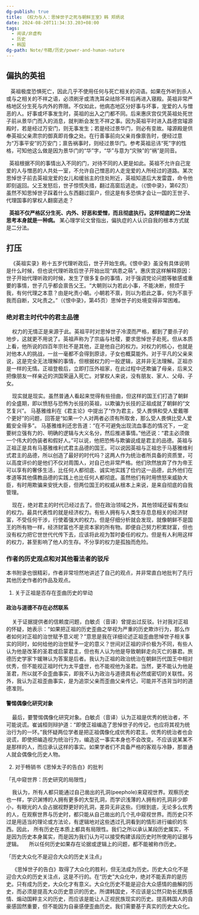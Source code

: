 ```yaml
---
dg-publish: true
title: 《权力与人：思悼世子之死与朝鲜王室》韩 郑炳说
date: 2024-08-20T11:34:33.203+08:00
tags:
  - 阅读/非虚构
  - 历史
  - 韩国
dg-path: Note/书籍/历史/power-and-human-nature
---
```



## 偏执的英祖

   英祖极度恐惧死亡，因此几乎不使用任何与死亡相关的词语。如果在外听到杀人或与之相关的不祥之语，必须刷牙或清洗耳朵祛除不祥后再进入寝殿。英祖非常严格地区分生死与内外的界限。不仅如此，他病态地区分好事与坏事，宠爱的人与憎恶的人。好事或坏事发生时，英祖的出入之门都不同。后来惠庆宫仅凭英祖处死世子前从景华门而入的消息，就判断会发生不祥之事。因为英祖平时进入昌德宫璿源殿时，若是经过万安门，则无事发生；若是经过景华门，则必有变故。璿源殿是供奉英祖父亲肃宗的御真即肖像之处。在行善事前向父亲肖像禀告时，便经过意为“万事平安”的万安门；禀告祸事时，则经过景华门。参考英祖忌讳“死”字的性格，可知他这么做是因为景华门的“华”字，“华”与意为“灾殃”的“祸”是同音。

  英祖根据不同的事情出入不同的门，对待不同的人更是如此。英祖不允许自己宠爱的人与憎恶的人共处一室，不允许自己憎恶的人走宠爱的人所经过的道路。某次思悼世子前去英祖宠爱的女儿和缓翁主的住处附近，英祖知道后大发雷霆，命令他即刻返回。父王发怒后，世子惊慌失措，翻过高窗后逃走。（《恨中录》，第62页）虽然不知思悼世子踩着什么东西翻过窗户，但这是有多恐惧才会让一国的王世子、代理国事的掌权人翻窗逃走？

  **英祖不仅严格区分生死、内外、好恶和爱憎，而且彻底执行。这样彻底的二分法思考本身就是一种病。** 某心理学论文曾指出，偏执症的人认识自我的根本方式就是二分法。

  
## 打压


   《英祖实录》称十五岁代理听政后，世子开始生病。《恨中录》虽没有具体说明是什么时候，但也说代理听政后世子开始出现“病患之萌”。惠庆宫这样解释原因：世子开始代理听政的时候，发生了很多复杂的事情，对于强调党论问题等敏感或重要的事情，世子几乎都会禀告父王。“大朝则以为若此小事，不能决断，频烦于我，有何代理之本意？由是叱责小朝。小朝若不禀，则以为若此之事，何为不禀于我而自断，又叱责之。”（《恨中录》，第45页）思悼世子的处境变得非常困难。

  
### 绝对君主时代中的君主品德

  
    权力的无情正是来源于此。英祖平时对思悼世子冷漠而严格，都到了要杀子的地步，这就更不用说了。英祖声称为了宗庙与社稷，要求思悼世子赴死。但从本质上看，他所说的四百年宗社不是其他，正是他自己的权力。对权力的核心，也就是对他本人的挑战，一丝一毫都不会得到原谅，子女也概莫能外。对于平凡的父亲来说，这是完全无法理解的事情，但根据权力的一般逻辑，这并非无法理解。正祖亦是一样的无情。正祖登极后，立即打压外祖家，在此过程中还欺骗了母亲，后来又把像朋友一样亲近的洪国荣逼入死亡。对掌权人来说，没有朋友、家人、父母、子女。

    现实就是现实。虽然普通人看起来觉得有些扭曲，但这样的国王们打造了朝鲜的全盛期，即以愤怒与恐怖为长技的英祖，以欺骗为长技的正祖成就了朝鲜的“文艺复兴”。  马基雅维利在《君主论》中提出了“作为君主，受人畏惧和受人爱戴哪个更好”的问题，回答是“如果一个人对两者必须有所取舍，那么受人畏惧比受人爱戴安全得多”。 马基雅维利还忠告道：“在不可避免出现流血事态的情况下，一定要树立强有力的、明确的逻辑与大义名分，然后推进事情。”他还说：“君主必须做一个伟大的伪装者和假好人。”可以说，他把恐怖与欺骗说成是君主的品德。英祖与正祖正是具有马基雅维利式君主品德的国王。可以说因英祖与正祖忠于马基雅维利式君主的品德，所以创造了最好的时代吗？这两人作为统治者所具备的资质里，可以高度评价的是他们不仅对周围人，对自己也非常严格。他们欣然放弃了作为帝王可以享有的奢侈生活，比任何人都彻底、诚实地实践了俭约这一品德，此外他们在孝道等其他儒教品德的实践上也比任何人都彻底。虽然他们有时用愤怒来威胁大臣，有时用欺骗来安抚大臣，但两位国王的权威从根本上来说，是来自彻底的自我管理。

    现在，绝对君主的时代已经过去了。但在政治领域之外，其他领域还留有类似的权力。最具代表性的就是经济权力。有些人拥有与人类生存息息相关的经济财富，不受任何干涉，行使着强大的权力。但是仔细分析就会发现，就像朝鲜不是国王的所有物一样，经济财富也不是资本家的所有物。即便自己努力积累财富，但也没有权力把它世世代代传下去，应该将此视为暂时委任的权力。但是有人利用这样的权力，甚至影响了他人的生存。不分享的权力是孤独而危险。

  



### 作者的历史观点和对其他看法者的驳斥

本书附录也很精彩，作者非常坦然地讲述了自己的观点，并非常直白地批判了先行其他历史作者的作品及观点。

  

1. 关于正祖是否存在歪曲历史的举动

#### 政治与道德不存在必然联系
  
    关于证据提供者的信赖度问题，白敏贞（音译）曾提出过反驳。针对我对正祖的怀疑，她表示：“如果把正祖的历史歪曲之举视为严重的历史欺诈行为，那么作者如何对正祖的治世赋予意义呢？”意思是我在详细论述正祖歪曲思悼世子相关事实的同时，如何给他的治世赋予一定的意义？世间对正祖的评价极为不同，有些人认为他是改革的圣君或启蒙君主，但也有人认为他是导致朝鲜走向灭亡的暴君。旅德历史学家卞媛琳认为答案是后者。我认为正祖的政治统治在朝鲜历代国王中相对优秀，但不能视正祖时代为太平盛世，也不能视他为圣君。当然，更不能认为他是圣君，所以就不会歪曲事实，即我不认为政治与道德具有必然或密切的关联性。另外，我认为正祖歪曲事实，是为追崇父亲而歪曲父亲传记，可能并不违背当时的道德准则。


#### 警惕偶像化研究对象

    最后，要警惕偶像化研究对象。白敏贞（音译）认为正祖是优秀的统治者，不可能说谎。崔诚桓则辩护道：“即使正祖编造了思悼世子的传记，也应将其视为统治行为的一环。”我怀疑两位学者是把正祖偶像化成优秀的君主。优秀的统治者也会说谎，即使把编造视为统治行为，编造这一事实本身也不会改变。不应该说某某不是那样的人，而应承认这样的事实。如果学者们不具备严格的客观与冷静，那普通人就会偶像化历史人物。

  

2. 对于畅销书《思悼太子的告白》的批判

  

「孔中窥世界：历史研究的局限性」

    我认为，所有人都只能通过自己凿出的孔洞(peephole)来窥视世界。观察历史也一样，学识渊博的人拥有更多的大型孔洞，而学识浅薄的人拥有的孔洞非少即小，有眼光的人会占据视野更好的孔洞，差异无非这些。归根到底，无论多么优秀的人，在观察世界与历史时，都只能从自己凿出的几个孔中窥视世界。而历史只不过是用适当的理论或方法论，有逻辑地对这些透过孔洞看到的情形进行编织的东西。因此，
	所有历史在本质上都具有局限性。我们之所以承认某段历史属实，不是因为历史本身属实，而是因为我们认为可以接受构建该段历史时所使用的证据与逻辑。
    所以任何历史如果存在论据或逻辑上的问题，都不能被称作历史。

  

「历史大众化不是迎合大众的历史关注点」

    《思悼世子的告白》取得了大众化的胜利，但无法成为历史。历史大众化不是迎合大众的历史关注点，这是不行的。在“历史”大众化中，绝对不能丢弃的是历史。只有成为历史，大众化才有意义。大众化历史不能是迎合大众感情的曲解的历史，而必须是提高大众历史意识的历史。所谓韩国史，不应该是公然只助长民族感情、煽动国粹主义的历史，而应该是能让人正视民族现实的历史。提高韩国人的自豪感固然重要，但不能因为自豪感便歪曲历史。我们需要基于真实的历史大众化。

  
  
